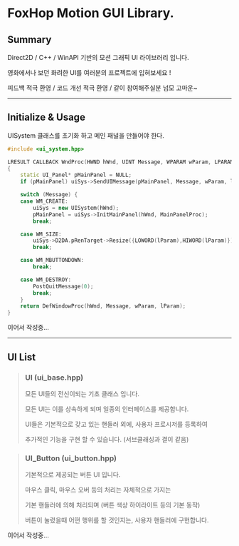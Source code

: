 FoxHop Motion GUI Library.
==========================
## Summary
Direct2D / C++ / WinAPI 기반의 모션 그래픽 UI 라이브러리 입니다.

영화에서나 보던 화려한 UI를 여러분의 프로젝트에 입혀보세요 !

피드백 적극 환영 / 코드 개선 적극 환영 / 같이 참여해주실분 넘모 고마운~

*****
## Initialize & Usage
UISystem 클래스를 초기화 하고 메인 패널을 만들어야 한다.

```cpp
#include <ui_system.hpp>

LRESULT CALLBACK WndProc(HWND hWnd, UINT Message, WPARAM wParam, LPARAM lParam)
{
    static UI_Panel* pMainPanel = NULL;
    if (pMainPanel) uiSys->SendUIMessage(pMainPanel, Message, wParam, lParam);

    switch (Message) {
    case WM_CREATE:
        uiSys = new UISystem(hWnd);
        pMainPanel = uiSys->InitMainPanel(hWnd, MainPanelProc);
        break;

    case WM_SIZE:
        uiSys->D2DA.pRenTarget->Resize({LOWORD(lParam),HIWORD(lParam)});
        break;

    case WM_MBUTTONDOWN:
        break;

    case WM_DESTROY:
        PostQuitMessage(0);
        break;
    }
    return DefWindowProc(hWnd, Message, wParam, lParam);
}
```
이어서 작성중...

*****
## UI List

> ### UI (ui_base.hpp)
> 모든 UI들의 전신이되는 기초 클래스 입니다.
>
> 모든 UI는 이를 상속하게 되며 일종의 인터페이스를 제공합니다.
>
> UI들은 기본적으로 갖고 있는 핸들러 외에, 사용자 프로시저를 등록하여
>
> 추가적인 기능을 구현 할 수 있습니다. (서브클래싱과 결이 같음)

> ### UI_Button (ui_button.hpp)
>
> 기본적으로 제공되는 버튼 UI 입니다.
> 
> 마우스 클릭, 마우스 오버 등의 처리는 자체적으로 가지는
>
> 기본 핸들러에 의해 처리되며 (버튼 색상 하이라이트 등의 기본 동작)
>
> 버튼이 눌렸을때 어떤 행위를 할 것인지는, 사용자 핸들러에 구현합니다.

이어서 작성중...